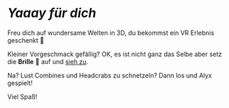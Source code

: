# _Yaaay für dich_

Freu dich auf wundersame Welten in 3D, du bekommst ein VR Erlebnis geschenkt 🥳

Kleiner Vorgeschmack gefällig? OK, es ist nicht ganz das Selbe aber setz die **Brille** 🥽 auf und [sieh zu](https://youtu.be/HnNZCE5HCHA?si=FjdgKJKnAAy9WrgN).

Na? Lust Combines und Headcrabs zu schnetzeln? Dann los und Alyx gespielt!

Viel Spaß!
